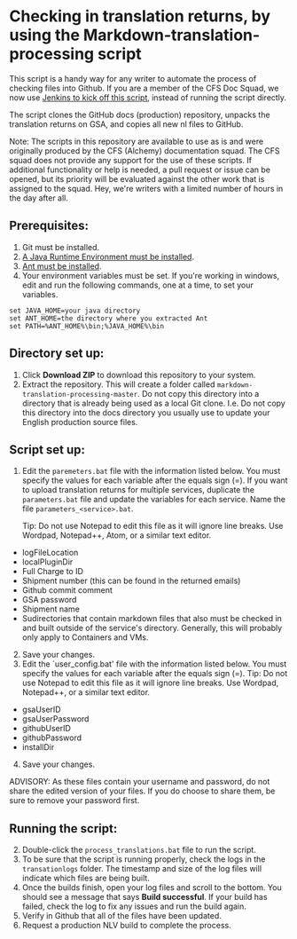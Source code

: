 # Checking in translation returns, by using the Markdown-translation-processing script

This script is a handy way for any writer to automate the process of checking files into Github. If you are a member of the CFS Doc Squad, we now use [Jenkins to kick off this script](https://releaseblueprints.ibm.com/display/IDC/Translation), instead of running the script directly.

The script clones the GitHub docs (production) repository, unpacks the translation returns on GSA, and copies all new nl files to GitHub.

Note: The scripts in this repository are available to use as is and were originally produced by the CFS (Alchemy) documentation squad. The CFS squad does not provide any support for the use of these scripts. If additional functionality or help is needed, a pull request or issue can be opened, but its priority will be evaluated against the other work that is assigned to the squad. Hey, we're writers with a limited number of hours in the day after all.

## Prerequisites:

1. Git must be installed.
2. [A Java Runtime Environment must be installed](https://www.ibm.com/developerworks/java/jdk/).
3. [Ant must be installed](https://w3-03.sso.ibm.com/services/practitionerportal/assethub/services/core/display/sgredirect?assetid={6F292C71-CC83-0926-54B0-48D6CBB89EB5}&source=iRAM_REDIRECT).
4. Your environment variables must be set. If you're working in windows, edit and run the following commands, one at a time, to set your variables.

  ```
  set JAVA_HOME=your java directory
  set ANT_HOME=the directory where you extracted Ant
  set PATH=%ANT_HOME%\bin;%JAVA_HOME%\bin

  ```

## Directory set up:

1. Click **Download ZIP** to download this repository to your system.
2. Extract the repository. This will create a folder called `markdown-translation-processing-master`. Do not copy this directory into a directory that is already being used as a local Git clone. I.e. Do not copy this directory into the docs directory you usually use to update your English production source files.

## Script set up:

1. Edit the `paremeters.bat` file with the information listed below. You must specify the values for each variable after the equals sign (=). If you want to upload translation returns for multiple services, duplicate the `parameters.bat` file and update the variables for each service. Name the file `parameters_<service>.bat`.
        
     Tip: Do not use Notepad to edit this file as it will ignore line breaks. Use Wordpad, Notepad++, Atom, or a similar text editor.
  - logFileLocation
  - localPluginDir
  - Full Charge to ID 
  - Shipment number (this can be found in the returned emails)
  - Github commit comment
  - GSA password
  - Shipment name
  - Sudirectories that contain markdown files that also must be checked in and built outside of the service's directory. Generally, this will probably only apply to Containers and VMs.
2. Save your changes.
3. Edit the `user_config.bat' file with the information listed below. You must specify the values for each variable after the equals sign (=).
        Tip: Do not use Notepad to edit this file as it will ignore line breaks. Use Wordpad, Notepad++, or a similar text editor.
  - gsaUserID
  - gsaUserPassword
  - githubUserID
  - githubPassword
  - installDir
4. Save your changes.

ADVISORY: As these files contain your username and password, do not share the edited version of your files. If you do choose to share them, be sure to remove your password first.

## Running the script:

2. Double-click the `process_translations.bat` file to run the script.
3. To be sure that the script is running properly, check the logs in the `transationlogs` folder. The timestamp and size of the log files will indicate which files are being built.
4. Once the builds finish, open your log files and scroll to the bottom. You should see a message that says **Build successful**. If your build has failed, check the log to fix any issues and run the build again.
5. Verify in Github that all of the files have been updated.
6. Request a production NLV build to complete the process.

